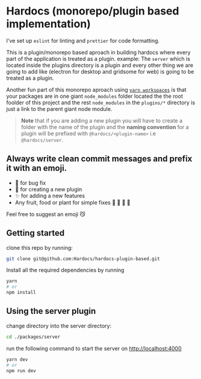 # Hardocs (monorepo/plugin based implementation)

I've set up `eslint` for linting and `prettier` for code formatting.

This is a plugin/monorepo based aproach in building hardocs where every part of the application is treated as a plugin. example: The `server` which is located inside the plugins directory is a plugin and every other thing we are going to add like (electron for desktop and gridsome for web) is going to be treated as a plugin.

Another fun part of this monorepo aproach using [`yarn workspaces`](https://classic.yarnpkg.com/en/docs/workspaces/) is that your packages are in one giant `node_modules` folder located the the root foolder of this project and the rest `node_modules` in the `plugins/*` directory is just a link to the parent giant node module.

> **Note** that if you are adding a new plugin you will have to create a folder with the name of the plugin and the **naming convention** for a plugin will be prefixed with `@hardocs/<plugin-name>` i.e `@hardocs/server`.

## Always write clean commit messages and prefix it with an emoji.

- 🐛 for bug fix
- 🚀 for creating a new plugin
- ✨ for adding a new features
- Any fruit, food or plant for simple fixes 🍍 🍎 🍏 🍓

Feel free to suggest an emoji 😼

## Getting started

clone this repo by running:

```bash
git clone git@github.com:Hardocs/hardocs-plugin-based.git
```

Install all the required dependencies by running

```bash
yarn
# or
npm install
```

## Using the server plugin

change directory into the server directory:

```bash
cd ./packages/server
```

run the following command to start the server on [http://localhost:4000](http://localhost:4000)

```bash
yarn dev
# or
npm run dev
```  